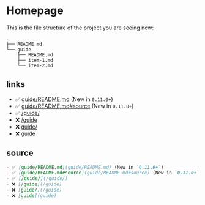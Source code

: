 # Homepage

This is the file structure of the project you are seeing now:

```
.
├── README.md
└── guide
    ├── README.md
    ├── item-1.md
    └── item-2.md
```

## links

- ✅ [guide/README.md](guide/README.md) (New in `0.11.0+`)
- ✅ [guide/README.md#source](guide/README.md#source) (New in `0.11.0+`)
- ✅ [/guide/](/guide/) 
- ❌ [/guide](/guide)
- ❌ [guide/](/guide) 
- ❌ [guide](guide)

## source

``` md
- ✅ [guide/README.md](guide/README.md) (New in `0.11.0+`)
- ✅ [guide/README.md#source](guide/README.md#source) (New in `0.11.0+`)
- ✅ [/guide/](/guide/) 
- ❌ [/guide](/guide)
- ❌ [guide/](/guide) 
- ❌ [guide](guide)
```
